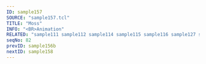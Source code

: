 ```yaml
---
ID: sample157
SOURCE: "sample157.tcl"
TITLE: "Moss"
INFO: "<BR>Animation"
RELATED: "sample111 sample112 sample114 sample115 sample116 sample127 sample158 sample169"
seqNo: 82
prevID: sample156b
nextID: sample158
---
```

